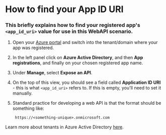 # How to find your App ID URI
### This briefly explains how to find your registered app's `<app_id_uri>` value for use in this WebAPI scenario.

1. Open your [Azure portal](https://portal.azure.com/) and switch into the tenant/domain where your app was registered.
2. In the left panel click on __Azure Active Directory__, and then __App registrations__, and finally on your chosen registered app name.
3. Under __Manage__, select __Expose an API__.
4. On the top of this view, you should see a field called __Application ID URI__ - this is what `<app_id_uri>` refers to. If this is empty, you'll need to set it manually.
5. Standard practice for developing a web API is that the format should be something like: 

        https://<something-unique>.onmicrosoft.com

Learn more about tenants in Azure Active Directory [here](https://docs.microsoft.com/en-us/azure/active-directory/develop/single-and-multi-tenant-apps).